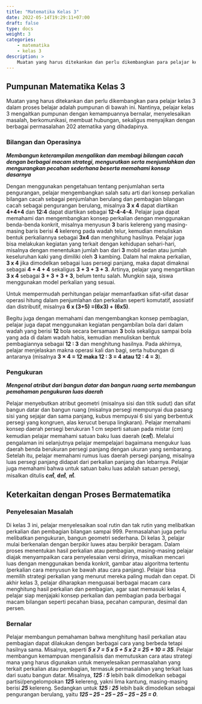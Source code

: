 ```yaml
---
title: "Matematika Kelas 3"
date: 2022-05-14T19:29:11+07:00
draft: false
type: docs
weight: 3
categories:
    - matematika
    - kelas 3
description: >
    Muatan yang harus ditekankan dan perlu dikembangkan para pelajar kelas 3 dalam proses belajar adalah pumpunan di bawah ini. Nantinya, pelajar kelas 3 mengaitkan pumpunan dengan kemampuannya bernalar, menyelesaikan masalah, berkomunikasi, membuat hubungan, sekaligus menyajikan dengan berbagai permasalahan 202 atematika yang dihadapinya.
---
```


## Pumpunan Matematika Kelas 3
Muatan yang harus ditekankan dan perlu dikembangkan para pelajar kelas 3 dalam proses belajar adalah pumpunan di bawah ini. Nantinya, pelajar kelas 3 mengaitkan pumpunan dengan kemampuannya bernalar, menyelesaikan masalah, berkomunikasi, membuat hubungan, sekaligus menyajikan dengan berbagai permasalahan 202 atematika yang dihadapinya.

### Bilangan dan Operasinya
***Membangun keterampilan mengalikan dan membagi bilangan cacah dengan berbagai macam strategi, mengurutkan serta menjumlahkan dan mengurangkan pecahan sederhana beserta memahami konsep dasarnya***

Dengan menggunakan pengetahuan tentang penjumlahan serta pengurangan, pelajar mengembangkan salah satu arti dari konsep perkalian bilangan cacah sebagai penjumlahan berulang dan pembagian bilangan cacah sebagai pengurangan berulang, misalnya **3 x 4** dapat diartikan **4+4+4** dan **12:4** dapat diartikan sebagai **12-4-4-4**. Pelajar juga dapat memahami dan mengembangkan konsep perkalian dengan menggunakan benda-benda konkrit, misalnya menyusun **3** baris kelereng yang masing-masing baris berisi **4** kelereng pada wadah telur, kemudian menuliskan bentuk perkaliannya sebagai **3x4** dan menghitung hasilnya. Pelajar juga bisa melakukan kegiatan yang terkait dengan kehidupan sehari-hari, misalnya dengan menentukan jumlah ban dari **3** mobil sedan atau jumlah keseluruhan kaki yang dimiliki oleh **3** kambing. Dalam hal makna perkalian, **3 x 4** jika dimodelkan sebagai luas persegi panjang, maka dapat dimaknai sebagai **4 + 4 + 4** sekaligus **3 + 3 + 3 + 3**. Artinya, pelajar yang mengartikan **3 x 4** sebagai **3 + 3 + 3 + 3**, belum tentu salah. Mungkin saja, siswa menggunakan model perkalian yang sesuai.

Untuk mempermudah perhitungan pelajar memanfaatkan sifat-sifat dasar operasi hitung dalam penjumlahan dan perkalian seperti komutatif, asosiatif dan distributif, misalnya **6 x (3+5) =(6x3) + (6x5)**.

Begitu juga dengan memahami dan mengembangkan konsep pembagian, pelajar juga dapat menggunakan kegiatan pengambilan bola dari dalam wadah yang berisi **12** bola secara bersamaan **3** bola sekaligus sampai bola yang ada di dalam wadah habis, kemudian menuliskan bentuk pembagiannya sebagai **12 : 3** dan menghitung hasilnya. Pada akhirnya, pelajar menjelaskan makna operasi kali dan bagi, serta hubungan di antaranya (misalnya **3 × 4 = 12 maka 12 : 3 = 4 atau 12 ∶ 4 = 3**).

### Pengukuran
***Mengenal atribut dari bangun datar dan bangun ruang serta membangun pemahaman pengukuran luas daerah***

Pelajar menyebutkan atribut geometri (misalnya sisi dan titik sudut) dan sifat bangun datar dan bangun ruang (misalnya persegi mempunyai dua pasang sisi yang sejajar dan sama panjang, kubus mempuyai 6 sisi yang berbentuk persegi yang kongruen, alas kerucut berupa lingkaran). Pelajar memahami konsep daerah persegi berukuran 1 cm seperti satuan pada mistar (cm) kemudian pelajar memahami satuan baku luas daerah (**c&#13217;**). Melalui pengalaman ini selanjutnya pelajar mempelajari bagaimana mengukur luas daerah benda berukuran persegi panjang dengan ukuran yang sembarang. Setelah itu, pelajar memahami rumus luas daerah persegi panjang, misalnya luas persegi panjang didapat dari perkalian panjang dan lebarnya. Pelajar juga memahami bahwa untuk satuan baku luas adalah satuan persegi, misalkan ditulis **c&#13217;**, **d&#13217;**, **&#13217;**.

## Keterkaitan dengan Proses Bermatematika
### Penyelesaian Masalah
Di kelas 3 ini, pelajar menyelesaikan soal rutin dan tak rutin yang melibatkan perkalian dan pembagian bilangan sampai 999. Permasalahan juga perlu melibatkan pengukuran, bangun geometri sederhana. Di kelas 3, pelajar mulai berkenalan dengan berpikir luwes atau berpikir beragam. Dalam proses menentukan hasil perkalian atau pembagian, masing-masing pelajar diajak menyampaikan cara penyelesaian versi dirinya, misalkan mencari luas dengan menggunakan benda konkrit, gambar atau algoritma tertentu (perkalian cara menyusun ke bawah atau cara panjang). Pelajar bisa memilih strategi perkalian yang menurut mereka paling mudah dan cepat. Di akhir kelas 3, pelajar diharapkan menguasai berbagai macam cara menghitung hasil perkalian dan pembagian, agar saat memasuki kelas 4, pelajar siap menjajaki konsep perkalian dan pembagian pada berbagai macam bilangan seperti pecahan biasa, pecahan campuran, desimal dan persen.

### Bernalar
Pelajar membangun pemahaman bahwa menghitung hasil perkalian atau pembagian dapat dilakukan dengan berbagai cara yang berbeda tetapi hasilnya sama. Misalnya, seperti ***5 x 7 = 5 x 5 + 5 x 2 = 25 + 10 = 35***. Pelajar membangun kemampuan menganalisis dan memutuskan cara atau strategi mana yang harus digunakan untuk menyelesaikan permasalahan yang terkait perkalian atau pembagian, termasuk permasalahan yang terkait luas dari suatu bangun datar. Misalnya, ***125 : 5*** lebih baik dimodelkan sebagai partisi/pengelompokan ***125*** kelereng, yakni lima kantung, masing-masing berisi ***25*** kelereng. Sedangkan untuk ***125 : 25*** lebih baik dimodelkan sebagai pengurangan berulang, yaitu ***125 – 25 – 25 – 25 – 25 – 25 = 0***.
